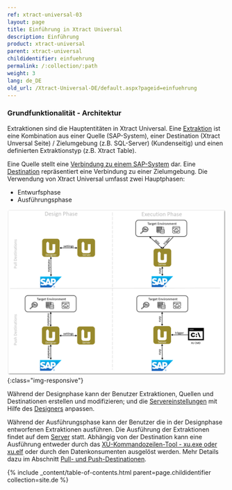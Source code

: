 ```yaml
---
ref: xtract-universal-03
layout: page
title: Einführung in Xtract Universal
description: Einführung
product: xtract-universal
parent: xtract-universal
childidentifier: einfuehrung
permalink: /:collection/:path
weight: 3
lang: de_DE
old_url: /Xtract-Universal-DE/default.aspx?pageid=einfuehrung
---
```


### Grundfunktionalität - Architektur

Extraktionen sind die Hauptentitäten in Xtract Universal. Eine [Extraktion](./erste-schritte/eine-neue-extraktion-anlegen) ist eine Kombination aus einer Quelle (SAP-System), 
einer Destination (Xtract Unversal Seite) / Zielumgebung (z.B. SQL-Server) (Kundenseitig) und einen definierten Extraktionstyp (z.B. Xtract Table).


Eine Quelle stellt eine [Verbindung zu einem SAP-System](./einfuehrung/sap-verbindungen-anlegen) dar. Eine [Destination](./xu-destinationen) repräsentiert eine Verbindung zu einer Zielumgebung.
Die Verwendung von Xtract Universal umfasst zwei Hauptphasen:
- Entwurfsphase
- Ausführungsphase

![xu-arch-01](/img/content/xu/xu-arch-01.png){:class="img-responsive"}

Während der Designphase kann der Benutzer Extraktionen, Quellen und Destinationen erstellen und modifizieren; und die [Servereinstellungen](./server/server_einstellungen) mit Hilfe des [Designers](./erste-schritte/designer-overview) anpassen. 

Während der Ausführungsphase kann der Benutzer die in der Designphase entworfenen Extraktionen ausführen. Die Ausführung der Extraktionen findet auf dem [Server](./server) statt. Abhängig von der Destination kann eine Ausführung entweder durch das [XU-Kommandozeilen-Tool - xu.exe oder xu.elf](./fortgeschrittene-techniken/extraktion_einplanen) oder durch den Datenkonsumenten ausgelöst werden. Mehr Details dazu im Abschnitt [Pull- und Push-Destinationen](./xu-destinationen#pull--und-push-destinationen). 


{% include _content/table-of-contents.html parent=page.childidentifier collection=site.de %}
